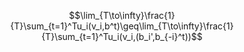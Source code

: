 $$\lim_{T\to\infty}\frac{1}{T}\sum_{t=1}^Tu_i(v_i,b^t)\geq\lim_{T\to\infty}\frac{1}{T}\sum_{t=1}^Tu_i(v_i,(b_i',b_{-i}^t))$$
		